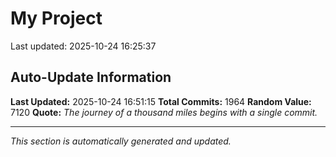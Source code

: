 # My Project


Last updated: 2025-10-24 16:25:37



















































































































































































































































































































































































































































































































































































































































































































































































































































































































































































































































































































































































































































































































































































































































































































































































































































































































































































































































































































































































































































































































































































































































































































































































































































## Auto-Update Information

**Last Updated:** 2025-10-24 16:51:15
**Total Commits:** 1964
**Random Value:** 7120
**Quote:** _The journey of a thousand miles begins with a single commit._

---
_This section is automatically generated and updated._
